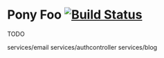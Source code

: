 # Pony Foo [![Build Status][1]][2]

[1]: https://travis-ci.org/bevacqua/ponyfoo.png?branch=master
[2]: https://travis-ci.org/bevacqua/ponyfoo

TODO

services/email
services/authcontroller
services/blog
